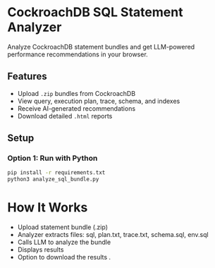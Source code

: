 #  CockroachDB SQL Statement Analyzer

Analyze CockroachDB statement bundles and get LLM-powered performance recommendations in your browser.

## Features

- Upload `.zip` bundles from CockroachDB
- View query, execution plan, trace, schema, and indexes
- Receive AI-generated recommendations
- Download detailed `.html` reports

## Setup

### Option 1: Run with Python

```bash
pip install -r requirements.txt
python3 analyze_sql_bundle.py
```

# How It Works
- Upload statement bundle (.zip)
- Analyzer extracts files: sql, plan.txt, trace.txt, schema.sql, env.sql
- Calls LLM to analyze the bundle 
- Displays results
- Option to download the results . 
